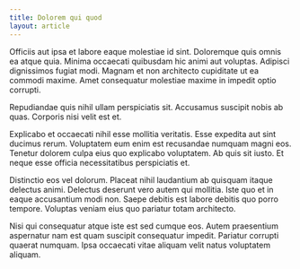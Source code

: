 ```yaml
---
title: Dolorem qui quod
layout: article
---
```

Officiis aut ipsa et labore eaque molestiae id sint. Doloremque quis omnis ea atque quia. Minima occaecati quibusdam hic animi aut voluptas. Adipisci dignissimos fugiat modi. Magnam et non architecto cupiditate ut ea commodi maxime. Amet consequatur molestiae maxime in impedit optio corrupti.

Repudiandae quis nihil ullam perspiciatis sit. Accusamus suscipit nobis ab quas. Corporis nisi velit est et.

Explicabo et occaecati nihil esse mollitia veritatis. Esse expedita aut sint ducimus rerum. Voluptatem eum enim est recusandae numquam magni eos. Tenetur dolorem culpa eius quo explicabo voluptatem. Ab quis sit iusto. Et neque esse officia necessitatibus perspiciatis et.

Distinctio eos vel dolorum. Placeat nihil laudantium ab quisquam itaque delectus animi. Delectus deserunt vero autem qui mollitia. Iste quo et in eaque accusantium modi non. Saepe debitis est labore debitis quo porro tempore. Voluptas veniam eius quo pariatur totam architecto.

Nisi qui consequatur atque iste est sed cumque eos. Autem praesentium aspernatur nam est quam suscipit consequatur impedit. Pariatur corrupti quaerat numquam. Ipsa occaecati vitae aliquam velit natus voluptatem aliquam.
